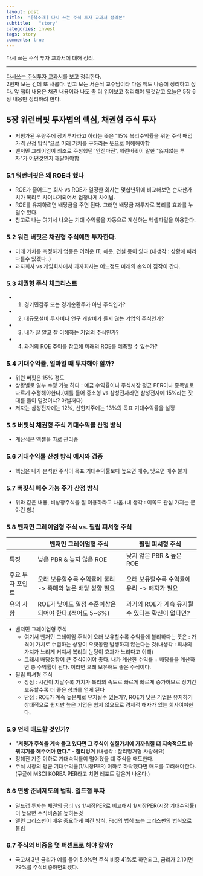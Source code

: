 ```yaml
---
layout: post
title:  "[책소개] 다시 쓰는 주식 투자 교과서 정리본"
subtitle:   "story"
categories: invest
tags: story
comments: true
---
```


다시 쓰는 주식 투자 교과서에 대해 정리.

---

[다시쓰는 주식투자 교과서](http://www.yes24.com/Product/Goods/66889829)를 보고 정리한다.  
2번째 보는 건데 또 새롭다. 믿고 보는 서준식 교수님이라 다음 책도 나중에 정리하고 싶다.
앞 챕터 내용은 채권 내용이라 나도 좀 더 읽어보고 정리해야 될것같고 오늘은 5장 6장 내용만 정리하려 한다.
  
  
## 5장 워런버핏 투자법의 핵심, 채권형 주식 투자
- 저평가된 우량주에 장기투자라고 하라는 뜻은 "15% 복리수익률을 위한 주식 매입 가격 산정 방식"으로 미래 가치를 구하라는 뜻으로 이해해야함
- 벤저민 그레이엄이 최초로 주창했던 '안전마진', 워런버핏이 말한 "잃지않는 투자"가 어떤것인지 깨달아야함

### 5.1 워런버핏은 왜 ROE라 했나
- ROE가 줄어드는 회사 vs ROE가 일정한 회사는 몇십년뒤에 비교해보면 순자산가치가 복리로 차이나게되어서 엄청나게 차이남.
- ROE를 유지하려면 배당금을 주면 된다. 그러면 배당금 재투자로 복리를 효과를 누릴수 있다.
- 참고로 나는 여기서 나오는 기대 수익률을 자동으로 계산하는 엑셀파일을 이용한다.

### 5.2 워런 버핏은 채권형 주식에만 투자한다.
- 미래 가치를 측정하기 업종은 어려운 IT, 해운, 건설 등이 있다.(내생각 : 상황에 따라 다를수 있겠다..)
- 과자회사 vs 게임회사에서 과자회사는 어느정도 미래의 손익이 짐작이 간다.

### 5.3 채권형 주식 체크리스트
- 1) 경기민감주 또는 경기순환주가 아닌 주식인가?
- 2) 대규모설비 투자비나 연구 개발비가 들지 않는 기업의 주식인가?
- 3) 내가 잘 알고 잘 이해하는 기업의 주식인가?
- 4) 과거의 ROE 추이를 참고해 미래의 ROE를 예측할 수 있는가?

### 5.4 기대수익률, 얼마일 때 투자해야 할까?
- 워런 버핏은 15% 정도
- 상황별로 일부 수정 가능 하다 : 예금 수익률이나 주식시장 평균 PER이나 종목별로 다르게 수정해야한다.(예를 들어 중소형 vs 삼성전자라면 삼성전자에 15%라는 잣대를 들이 밀것이냐? 아닐꺼다)
- 저자는 삼성전자에는 12%, 신한지주에는 13%의 목표 기대수익률을 설정

### 5.5 버핏식 채권형 주식 기대수익률 산정 방식
- 계산식은 엑셀을 따로 관리중

### 5.6 기대수익률 산정 방식 예시와 검증
- 핵심은 내가 분석한 주식이 목표 기대수익률보다 높으면 매수, 낮으면 매수 불가

### 5.7 버핏식 매수 가능 주가 산정 방식
- 위와 같은 내용, 비상장주식을 잘 이용하라고 나옴.(내 생각 : 이쪽도 관심 가지는 분야긴 함.)

### 5.8 벤저민 그레이엄형 주식 vs. 필립 피셔형 주식

|   | 벤저민 그레이엄형 주식 | 필립 피셔형 주식 |
|---|---|---|
| 특징 | 낮은 PBR & 높지 않은 ROE | 낮지 않은 PBR & 높은 ROE |
| 주요 투자 포인트 | 오래 보유할수록 수익률에 불리 -> 촉매와 높은 배당 성향 필요 | 오래 보유할수록 수익률에 유리 -> 해자가 필요 |
| 유의 사항 | ROE가 낮아도 일정 수준이상은 되어야 한다.(적어도 5~6%) | 과거의 ROE가 계속 유지될 수 있다는 확신이 없다면? |

- 벤저민 그레이엄형 주식
    - 여기서 벤저민 그레이엄 주식이 오래 보유할수록 수익률에 불리하다는 뜻은 : 가격이 가치로 수렴하는 상황이 오랫동안 발생하지 않는다는 것(내생각 : 회사의 가치가 느리게 커져서 복리의 눈덩이 효과가 느리다고 이해)
    - 그래서 배당성향이 큰 주식이어야 좋다. 내가 계산한 수익률 + 배당률을 계산하면 총 수익률이 된다. 이러면 오래 보유해도 좋은 주식이다.
- 필립 피셔형 주식
    - 장점 : 시간이 지날수록 가치가 복리의 속도로 빠르게 빠르게 증가하므로 장기간 보유할수록 더 좋은 성과를 얻게 된다
    - 단점 : ROE가 계속 높은채로 유지될수 있는가?, ROE가 낮은 기업은 유지하기 상대적으로 쉽지만 높은 기업은 쉽지 않으므로 경제적 해자가 있는 회사여야한다.

### 5.9 언제 매도할 것인가?
- **"저평가 주식을 계속 들고 있다면 그 주식이 실질가치에 가까워질 떄 지속적으로 바꿔치기를 해주어야 한다." - 찰리멍거** (내생각 : 찰리멍거형 사랑해요)
- 정해진 기준 이하로 기대숙익률이 떨어졌을 떄 주식을 매도한다.
- 주식 시장의 평균 기대수익률(1/시장PER) 이하로 하락했다면 매도를 고려해야한다.(구글에 MSCI KOREA PER라고 치면 레포트 같은거 나온다.)

### 6.6 연방 준비제도의 법칙. 일드갭 투자
- 일드갭 투자는 채권의 금리 vs 1/시장PER로 비교해서 1/시장PER(시장 기대수익률)이 높으면 주식비중을 높히는것
- 앨런 그리스펀이 매우 중요하게 여긴 방식. Fed의 법칙 또는 그리스펀의 법칙으로 불림

### 6.7 주식의 비중을 몇 퍼센트로 해야 할까?
- 국고채 3년 금리가 예를 들어 5.9%면 주식 비중 41%로 하면되고, 금리가 2.1이면 79%를 주식비중하면되겠다.
